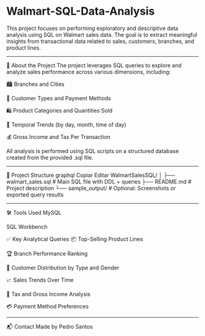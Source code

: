 # Walmart-SQL-Data-Analysis
This project focuses on performing exploratory and descriptive data analysis using SQL on Walmart sales data. The goal is to extract meaningful insights from transactional data related to sales, customers, branches, and product lines.
<hr>

🧾 About the Project
The project leverages SQL queries to explore and analyze sales performance across various dimensions, including:

🏙️ Branches and Cities

👥 Customer Types and Payment Methods

🛍️ Product Categories and Quantities Sold

📅 Temporal Trends (by day, month, time of day)

💰 Gross Income and Tax Per Transaction

All analysis is performed using SQL scripts on a structured database created from the provided .sql file.

<hr>
📁 Project Structure
graphql
Copiar
Editar
WalmartSalesSQL/
│
├── walmart_sales.sql       # Main SQL file with DDL + queries
├── README.md               # Project description
└── sample_output/          # Optional: Screenshots or exported query results
<hr>
🛠️ Tools Used
MySQL

SQL Workbench

✅ Key Analytical Queries
📦 Top-Selling Product Lines

🏆 Branch Performance Ranking

👤 Customer Distribution by Type and Gender

📈 Sales Trends Over Time

💸 Tax and Gross Income Analysis

💳 Payment Method Preferences

<hr>
📬 Contact
Made by Pedro Santos
